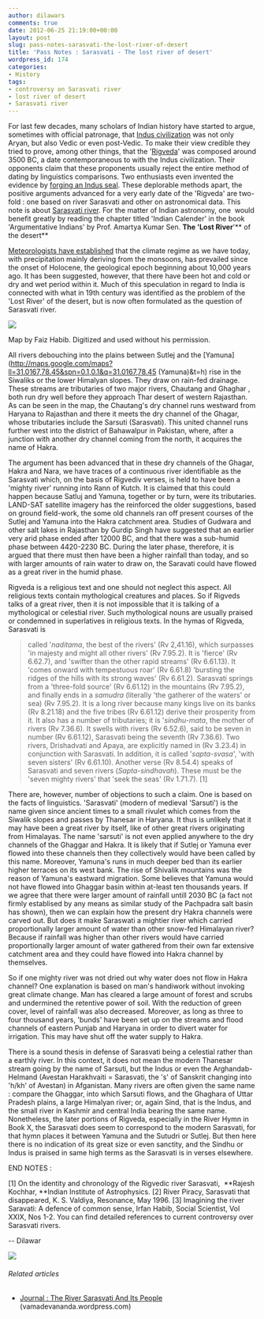 ```yaml
---
author: dilawars
comments: true
date: 2012-06-25 21:19:00+00:00
layout: post
slug: pass-notes-sarasvati-the-lost-river-of-desert
title: 'Pass Notes : Sarasvati - The lost river of desert'
wordpress_id: 174
categories:
- History
tags:
- controversy on Sarasvati river
- lost river of desert
- Sarasvati river
---
```


For last few decades, many scholars of Indian history have started to argue, sometimes with official patronage, that [Indus civilization](http://en.wikipedia.org/wiki/Indus_Valley_Civilization) was not only Aryan, but also Vedic or even post-Vedic. To make their view credible they tried to prove, among other things, that the '[Rigveda](http://en.wikipedia.org/wiki/Rigveda)' was composed around 3500 BC, a date contemporaneous to with the Indus civilization. Their opponents claim that these proponents usually reject the entire method of dating by linguistics comparisons. Two enthusiasts even invented the evidence by [forging an Indus seal](http://www.flonnet.com/fl1720/17200040.htm). These deplorable methods apart, the positive arguments advanced for a very early date of the 'Rigveda' are two-fold : one based on river Sarasvati and other on astronomical data. This note is about [Sarasvati river](http://en.wikipedia.org/wiki/Sarasvati_River). For the matter of Indian astronomy, one  would benefit greatly by reading the chapter titled 'Indian Calender' in the book 'Argumentative Indians' by Prof. Amartya Kumar Sen.
**The 'Lost River**'** of the desert**

<!-- more -->

[Meteorologists have established](http://www.ncbi.nlm.nih.gov/pubmed/12540924) that the climate regime as we have today, with precipitation mainly deriving from the monsoons, has prevailed since the onset of Holocene, the geological epoch beginning about 10,000 years ago. It has been suggested, however, that there have been hot and cold or dry and wet period within it. Much of this speculation in regard to India is connected with what in 19th century was identified as the problem of the 'Lost River' of the desert, but is now often formulated as the question of Sarasvati river.








[![](http://dilawarrajput.files.wordpress.com/2012/06/img_03531.jpg?w=300)](http://dilawarrajput.files.wordpress.com/2012/06/img_03531.jpg)






Map by Faiz Habib. Digitized and used without his permission.




All rivers debouching into the plains between Sutlej and the [Yamuna](http://maps.google.com/maps?ll=31.0167,78.45&spn=0.1,0.1&q=31.0167,78.45 (Yamuna)&t=h) rise in the Siwaliks or the lower Himalyan slopes. They draw on rain-fed drainage. These streams are tributaries of two major rivers, Chautang and Ghaghar , both run dry well before they approach Thar desert of western Rajasthan. As can be seen in the map, the Chautang's dry channel runs westward from Haryana to Rajasthan and there it meets the dry channel of the Ghagar, whose tributaries include the Sarsuti (Sarasvati). This united channel runs further west into the district of Bahawalpur in Pakistan, where, after a junction with another dry channel coming from the north, it acquires the name of Hakra.

The argument has been advanced that in these dry channels of the Ghagar, Hakra and Nara, we have traces of a continuous river identifiable as the Sarasvati which, on the basis of Rigvediv verses, is held to have been a 'mighty river' running into Rann of Kutch. It is claimed that this could happen because Satluj and Yamuna, together or by turn, were its tributaries. LAND-SAT satellite imagery has the reinforced the older suggestions, based on ground field-work, the some old channels ran off present courses of the Sutlej and Yamuna into the Hakra catchment area. Studies of Gudwara and other salt lakes in Rajasthan by Gurdip Singh have suggested that an earlier very arid phase ended after 12000 BC, and that there was a sub-humid phase between 4420-2230 BC. During the later phase, therefore, it is argued that there must then have been a higher rainfall than today, and so with larger amounts of rain water to draw on, the Saravati could have flowed as a great river in the humid phase.

Rigveda is a religious text and one should not neglect this aspect. All religious texts contain mythological creatures and places. So if Rigveds talks of a great river, then it is not impossible that it is talking of a mythological or celestial river. Such mythological nouns are usually praised or condemned in superlatives in religious texts. In the hymas of Rigveda, Sarasvati is


> called '_naditama_, the best of the rivers' (Rv 2,41.16), which surpasses 'in majesty and might all other rivers' (Rv 7.95.2). It is 'fierce' (Rv 6.62.7), and 'swifter than the other rapid streams' (Rv 6.61.13). It 'comes onward with tempestuous roar' (Rv 6.61.8) 'bursting the ridges of the hills with its strong waves' (Rv 6.61.2). Sarasvati springs from a 'three-fold source' (Rv 6.61.12) in the mountains (Rv 7.95.2), and finally ends in a _samudra_ (literally 'the gatherer of the waters' or sea) (Rv 7.95.2). It is a long river because many kings live on its banks (Rv 8.21.18) and the five tribes (Rv 6.61.12) derive their prosperity from it. It also has a number of tributaries; it is '_sindhu-mata_, the mother of rivers (Rv 7.36.6). It swells with rivers (Rv 6.52.6), said to be seven in number (Rv 6.61.12), Sarasvati being the seventh (Rv 7.36.6). Two rivers, Drishadvati and Apaya, are explicitly named in (Rv 3.23.4) in conjunction with Sarasvati. In addition, it is called '_sapta-svasa_', 'with seven sisters' (Rv 6.61.10). Another verse (Rv 8.54.4) speaks of Sarasvati and seven rivers (_Sapta-sindhavah_). These must be the 'seven mighty rivers' that 'seek the seas' (Rv 1.71.7). [1]


There are, however, number of objections to such a claim. One is based on the facts of linguistics. 'Sarasvati' (modern of medieval 'Sarsuti') is the name given since ancient times to a small rivulet which comes from the Siwalik slopes and passes by Thanesar in Haryana. It thus is unlikely that it may have been a great river by itself, like of other great rivers originating from Himalayas. The name 'sarsuti' is not even applied anywhere to the dry channels of the Ghaggar and Hakra. It is likely that if Sutlej or Yamuna ever flowed into these channels then they collectively would have been called by this name. Moreover, Yamuna's runs in much deeper bed than its earlier higher terraces on its west bank. The rise of Shivalik mountains was the reason of Yamuna's eastward migration. Some believes that Yamuna would not have flowed into Ghaggar basin within at-least ten thousands years. If we agree that there were larger amount of rainfall untill 2030 BC (a fact not firmly establised by any means as similar study of the Pachpadra salt basin has shown), then we can explain how the present dry Hakra channels were carved out. But does it make Saraswati a mightier river which carried proportionally larger amount of water than other snow-fed Himalayan river? Because if rainfall was higher than other rivers would have carried proportionally larger amount of water gathered from their own far extensive catchment area and they could have flowed into Hakra channel by themselves.

So if one mighty river was not dried out why water does not flow in Hakra channel? One explanation is based on man's handiwork without invoking great climate change. Man has cleared a large amount of forest and scrubs and undermined the retentive power of soil. With the reduction of green cover, level of rainfall was also decreased. Moreover, as long as three to four thousand years, 'bunds' have been set up on the streams and flood channels of eastern Punjab and Haryana in order to divert water for irrigation. This may have shut off the water supply to Hakra.

There is a sound thesis in defense of Sarasvati being a celestial rather than a earthly river. In this context, it does not mean the modern Thanesar stream going by the name of Sarsuti, but the Indus or even the Arghandab-Helmand (Avestan Harakhvaiti = Sarasvati, the 's' of Sanskrit changing into 'h/kh' of Avestan) in Afganistan. Many rivers are often given the same name : compare the Ghaggar, into which Sarsuti flows, and the Ghaghara of Uttar Pradesh plains, a large Himalyan river; or, again Sind, that is the Indus, and the small river in Kashmir and central India bearing the same name. Nonetheless, the later portions of Rigveda, especially in the River Hymn in Book X, the Sarasvati does seem to correspond to the modern Sarasvati, for that hymn places it between Yamuna and the Sutudri or Sutlej. But then here there is no indication of its great size or even sanctity, and the Sindhu or Indus is praised in same high terms as the Sarasvati is in verses elsewhere.

END NOTES :

[1] On the identity and chronology of the Rigvedic river Sarasvati,  **Rajesh Kochhar, **Indian Institute of Astrophysics.
[2] River Piracy, Sarasvati that disappeared, K. S. Valdiya, Resonance, May 1996.
[3] Imagining the river Saravati: A defence of common sense, Irfan Habib, Social Scientist, Vol XXIX, Nos 1-2. You can find detailed references to current controversy over Sarasvati rivers.

--
Dilawar


![](https://blogger.googleusercontent.com/tracker/3794193585985230867-5900154359398319359?l=dilawarsays.blogspot.com)




###### Related articles





	
  * [Journal : The River Sarasvati And Its People](http://vamadevananda.wordpress.com/2012/12/09/journal-the-river-sarasvati-and-its-people/) (vamadevananda.wordpress.com)



